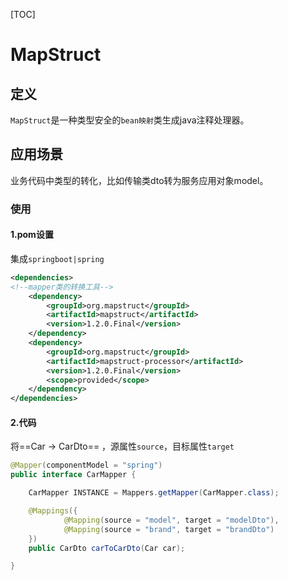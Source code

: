 [TOC]

# MapStruct

## 定义

`MapStruct`是一种类型安全的`bean映射`类生成java注释处理器。

## 应用场景

业务代码中类型的转化，比如传输类dto转为服务应用对象model。

### 使用

#### 1.pom设置

集成`springboot|spring`

```xml
<dependencies>
<!--mapper类的转换工具-->
    <dependency>
        <groupId>org.mapstruct</groupId>
        <artifactId>mapstruct</artifactId>
        <version>1.2.0.Final</version>
    </dependency>
    <dependency>
        <groupId>org.mapstruct</groupId>
        <artifactId>mapstruct-processor</artifactId>
        <version>1.2.0.Final</version>
        <scope>provided</scope>
    </dependency>
</dependencies>
```

#### 2.代码

将==Car -> CarDto== ，源属性`source`，目标属性`target`

```java
@Mapper(componentModel = "spring")
public interface CarMapper {

    CarMapper INSTANCE = Mappers.getMapper(CarMapper.class);

    @Mappings({
            @Mapping(source = "model", target = "modelDto"),
            @Mapping(source = "brand", target = "brandDto")
    })
    public CarDto carToCarDto(Car car);

}
```